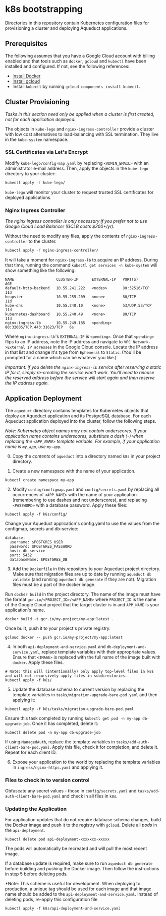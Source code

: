 # k8s bootstrapping

Directories in this repository contain Kubernetes configuration files for provisioning a cluster and deploying Aqueduct applications.

## Prerequisites

The following assumes that you have a Google Cloud account with billing enabled and that tools such as `docker`, `gcloud` and `kubectl` have been installed and configured. If not, see the following references:

- [Install Docker](https://www.docker.com/community-edition)
- [Install gcloud](https://cloud.google.com/sdk/downloads)
- Install `kubectl` by running `gcloud components install kubectl`.

## Cluster Provisioning

*Tasks in this section need only be applied when a cluster is first created, not for each application deployed.*

The objects in `kube-lego` and `nginx-ingress-controller` provide a cluster with low cost alternatives to load-balancing with SSL termination. They live in the `kube-system` namespace.

### SSL Certificates via Let's Encrypt

Modify `kube-lego/config-map.yaml` by replacing `<ADMIN_EMAIL>` with an administrator e-mail address. Then, apply the objects in the `kube-lego` directory to your cluster:

```bash
kubectl apply -f kube-lego/
```

`kube-lego` will monitor your cluster to request trusted SSL certificates for deployed applications.

### Nginx Ingress Controller

*The nginx ingress controller is only necessary if you prefer not to use Google Cloud Load Balancer (GCLB costs $200+/yr).*

Without the need to modify any files, apply the contents of `nginx-ingress-controller` to the cluster.

```bash
kubectl apply -f nginx-ingress-controller/
```

It will take a moment for `nginx-ingress-lb` to acquire an IP address. During that time, running the command `kubectl get services -n kube-system` will show something like the following:

```
NAME                   CLUSTER-IP      EXTERNAL-IP   PORT(S)                      AGE
default-http-backend   10.55.241.222   <nodes>       80:32516/TCP                 11d
heapster               10.55.255.209   <none>        80/TCP                       11d
kube-dns               10.55.240.10    <none>        53/UDP,53/TCP                11d
kubernetes-dashboard   10.55.240.49    <none>        80/TCP                       11d
nginx-ingress-lb       10.55.249.185   <pending>     80:32005/TCP,443:31623/TCP   6s
```

Where `nginx-ingress-lb`'s `EXTERNAL-IP` is `<pending>`. Once that `<pending>` flips to an IP address, note the IP address and navigate to `VPC Network->External IP adresses` in the Google Cloud console. Locate the IP address in that list and change it's type from `Ephemeral` to `Static`. (You'll be prompted for a name which can be whatever you like.)

*Important: if you delete the `nginx-ingress-lb` service after reserving a static IP for it, simply re-creating the service won't work. You'll need to release the reserved address before the service will start again and then reserve the IP address again.*

## Application Deployment

The `aqueduct` directory contains templates for Kubernetes objects that deploy an Aqueduct application and its PostgreSQL database. For each Aqueduct application deployed into the cluster, follow the following steps.

*Note: Kubernetes object names may not contain underscores. If your application name contains underscores, substitute a dash (`-`) when replacing the `<APP_NAME>` template variable. For example, if your application name is `my_app`, use `my-app`.*

0. Copy the *contents* of `aqueduct` into a directory named `k8s` in your project directory.

1. Create a new namespace with the name of your application.

```
kubectl create namespace my-app
```

2. Modify `config/configmap.yaml` and `config/secrets.yaml` by replacing all occurrences of `<APP_NAME>` with the name of your application (remembering to use dashes and not underscores), and replacing `<PASSWORD>` with a database password. Apply these files:

```
kubectl apply -f k8s/config/
```

Change your Aqueduct application's config.yaml to use the values from the configmap, secrets and db-service:

```
database:
  username: $POSTGRES_USER
  password: $POSTGRES_PASSWORD
  host: db-service
  port: 5432
  databaseName: $POSTGRES_DB
```

3. Add the `Dockerfile` in this repository to your Aqueduct project directory. Make sure that migration files are up to date by running `aqueduct db validate` (and running `aqueduct db generate` if they are not). Migration files must be a part of the docker image.

Run `docker build` in the project directory. The name of the image must have the format `gcr.io/<PROJECT_ID>/<APP_NAME>` where `PROJECT_ID` is the name of the Google Cloud project that the target cluster is in and `APP_NAME` is your application's name.

```
docker build -t gcr.io/my-project/my-app:latest .
```

Once built, push it to your project's private registry:

```
gcloud docker -- push gcr.io/my-project/my-app:latest
```

4. In both `api-deployment-and-service.yaml` and `db-deployment-and-service.yaml`, replace template variables with their appropriate values. Ensure that `<IMAGE>` is replaced with the full name of the image built with `docker`. Apply these files.

```
# Note: this will (intentionally) only apply top-level files in k8s and will not recursively apply files in subdirectories.
kubectl apply -f k8s/
```

5. Update the database schema to current version by replacing the template variables in `tasks/migration-upgrade-bare-pod.yaml` and then applying it:

```
kubectl apply -f k8s/tasks/migration-upgrade-bare-pod.yaml
```

Ensure this task completed by running `kubectl get pod -n my-app db-upgrade-job`. Once it has completed, delete it:

```
kubectl delete pod -n my-app db-upgrade-job
```

If using `ManagedAuth`, replace the template variables in `tasks/add-auth-client-bare-pod.yaml`. Apply this file, check it for completion, and delete it. Repeat for each client ID.

6. Expose your application to the world by replacing the template variables in `ingress/nginx-https.yaml` and applying it.

### Files to check in to version control

Obfuscate any secret values - those in `config/secrets.yaml` and `tasks/add-auth-client-bare-pod.yaml` and check in all files in `k8s`.

### Updating the Application

For application updates that do not require database schema changes, build the Docker image and push it to the registry with `gcloud`. Delete all *pods* in the `api-deployment`.

```
kubectl delete pod api-deployment-xxxxxxx-xxxxx
```

The pods will automatically be recreated and will pull the most recent image.

If a database update is required, make sure to run `aqueduct db generate` before building and pushing the Docker image. Then follow the instructions in step 5 before deleting pods.

*Note: This scheme is useful for development. When deploying to production, a unique tag should be used for each image and that image name should be added to the `api-deployment-and-service.yaml`. Instead of deleting pods, re-apply this configuration file:

```
kubectl apply -f k8s/api-deployment-and-service.yaml
```



